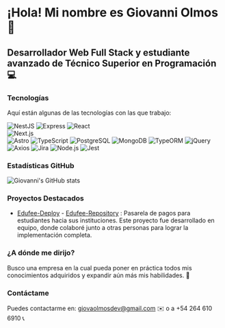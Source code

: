 # ¡Hola! Mi nombre es **Giovanni Olmos** 👋

## Desarrollador Web Full Stack y estudiante avanzado de Técnico Superior en Programación 💻

### Tecnologías
Aquí están algunas de las tecnologías con las que trabajo:

![NestJS](https://img.shields.io/badge/NestJS-E0234E?style=for-the-badge&logo=nestjs&logoColor=white)
![Express](https://img.shields.io/badge/Express-000000?style=for-the-badge&logo=express&logoColor=white)
![React](https://img.shields.io/badge/React-61DAFB?style=for-the-badge&logo=react&logoColor=white)  
![Next.js](https://img.shields.io/badge/Next.js-000000?style=for-the-badge&logo=nextdotjs&logoColor=white)  
![Astro](https://img.shields.io/badge/Astro-FF5D01?style=for-the-badge&logo=astro&logoColor=white)
![TypeScript](https://img.shields.io/badge/TypeScript-007ACC?style=for-the-badge&logo=typescript&logoColor=white)
![PostgreSQL](https://img.shields.io/badge/PostgreSQL-316192?style=for-the-badge&logo=postgresql&logoColor=white)
![MongoDB](https://img.shields.io/badge/MongoDB-47A248?style=for-the-badge&logo=mongodb&logoColor=white)
![TypeORM](https://img.shields.io/badge/TypeORM-FEAF00?style=for-the-badge&logo=typeorm&logoColor=white)
![jQuery](https://img.shields.io/badge/jQuery-0769AD?style=for-the-badge&logo=jquery&logoColor=white)
![Axios](https://img.shields.io/badge/Axios-5A29E4?style=for-the-badge&logo=axios&logoColor=white)
![Jira](https://img.shields.io/badge/Jira-0052CC?style=for-the-badge&logo=jira&logoColor=white)
![Node.js](https://img.shields.io/badge/Node.js-339933?style=for-the-badge&logo=nodedotjs&logoColor=white)
![Jest](https://img.shields.io/badge/Jest-C21325?style=for-the-badge&logo=jest&logoColor=white)



### Estadísticas GitHub
![Giovanni's GitHub stats](https://github-readme-stats.vercel.app/api?username=Giovaolmos&show_icons=true&theme=radical)

### Proyectos Destacados
- [Edufee-Deploy](https://edufee.vercel.app/) - [Edufee-Repository](https://github.com/MCEmilyMorales/Edufee-) : Pasarela de pagos para estudiantes hacia sus instituciones. Este proyecto fue desarrollado en equipo, donde colaboré junto a otras personas para lograr la implementación completa.

### ¿A dónde me dirijo?
Busco una empresa en la cual pueda poner en práctica todos mis conocimientos adquiridos y expandir aún más mis habilidades. 🎯

### Contáctame
Puedes contactarme en: [giovaolmosdev@gmail.com](mailto:giovaolmosdev@gmail.com) ✉️ o a +54 264 610 6910 📞
